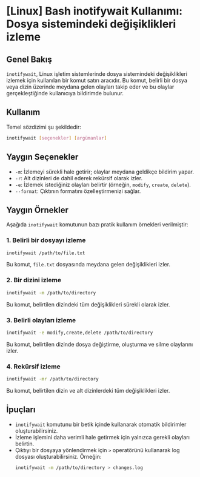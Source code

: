 # [Linux] Bash inotifywait Kullanımı: Dosya sistemindeki değişiklikleri izleme

## Genel Bakış
`inotifywait`, Linux işletim sistemlerinde dosya sistemindeki değişiklikleri izlemek için kullanılan bir komut satırı aracıdır. Bu komut, belirli bir dosya veya dizin üzerinde meydana gelen olayları takip eder ve bu olaylar gerçekleştiğinde kullanıcıya bildirimde bulunur.

## Kullanım
Temel sözdizimi şu şekildedir:

```bash
inotifywait [seçenekler] [argümanlar]
```

## Yaygın Seçenekler
- `-m`: İzlemeyi sürekli hale getirir; olaylar meydana geldikçe bildirim yapar.
- `-r`: Alt dizinleri de dahil ederek rekürsif olarak izler.
- `-e`: İzlemek istediğiniz olayları belirtir (örneğin, `modify`, `create`, `delete`).
- `--format`: Çıktının formatını özelleştirmenizi sağlar.

## Yaygın Örnekler
Aşağıda `inotifywait` komutunun bazı pratik kullanım örnekleri verilmiştir:

### 1. Belirli bir dosyayı izleme
```bash
inotifywait /path/to/file.txt
```
Bu komut, `file.txt` dosyasında meydana gelen değişiklikleri izler.

### 2. Bir dizini izleme
```bash
inotifywait -m /path/to/directory
```
Bu komut, belirtilen dizindeki tüm değişiklikleri sürekli olarak izler.

### 3. Belirli olayları izleme
```bash
inotifywait -e modify,create,delete /path/to/directory
```
Bu komut, belirtilen dizinde dosya değiştirme, oluşturma ve silme olaylarını izler.

### 4. Rekürsif izleme
```bash
inotifywait -mr /path/to/directory
```
Bu komut, belirtilen dizin ve alt dizinlerdeki tüm değişiklikleri izler.

## İpuçları
- `inotifywait` komutunu bir betik içinde kullanarak otomatik bildirimler oluşturabilirsiniz.
- İzleme işlemini daha verimli hale getirmek için yalnızca gerekli olayları belirtin.
- Çıktıyı bir dosyaya yönlendirmek için `>` operatörünü kullanarak log dosyası oluşturabilirsiniz. Örneğin:
  ```bash
  inotifywait -m /path/to/directory > changes.log
  ```